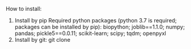 How to install: 
1. Install by pip
  Required python packages (python 3.7 is required; packages can be installed by pip):
  biopython; joblib==1.1.0; numpy; pandas; pickle5==0.0.11; scikit-learn; scipy; tqdm; openpyxl
2. Install by git:
   git clone 
